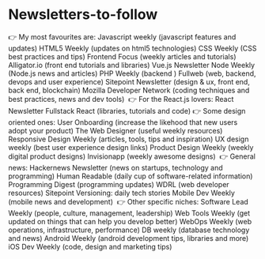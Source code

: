 # Newsletters-to-follow

👉 My most favourites are:⁣
Javascript weekly (javascript features and updates)⁣
HTML5 Weekly (updates on html5 technologies)⁣
CSS Weekly (CSS best practices and tips)⁣
Frontend Focus (weekly articles and tutorials)⁣
Alligator.io (front end tutorials and libraries)⁣
Vue.js Newsletter⁣
Node Weekly (Node.js news and articles)⁣
PHP Weekly (backend )⁣
Fullweb (web, backend, devops and user experience)⁣
Sitepoint Newsletter (design & ux, front end, back end, blockchain)⁣
Mozilla Developer Network (coding techniques and best practices, news and dev tools)⁣
⁣
👉 For the React.js lovers:⁣
React Newsletter⁣
Fullstack React (libraries, tutorials and code)⁣
⁣
👉 Some design oriented ones:⁣
User Onboarding (increase the likehood that new users adopt your product)⁣
The Web Designer (useful weekly resources)⁣
Responsive Design Weekly (articles, tools, tips and inspiration)⁣
UX design weekly (best user experience design links)⁣
Product Design Weekly (weekly digital product designs)⁣
Invisionapp (weekly awesome designs)⁣
⁣
👉 General news:⁣
Hackernews Newsletter (news on startups, technology and programming)⁣
Human Readable (daily cup of software-related information)⁣
Programming Digest (programming updates)⁣
WDRL (web developer resources)⁣
Sitepoint Versioning: daily tech stories⁣
Mobile Dev Weekly (mobile news and development)⁣
⁣
👉 Other specific niches:⁣
Software Lead Weekly (people, culture, management, leadership)⁣
Web Tools Weekly (get updated on things that can help you develop better)⁣
WebOps Weekly (web operations, infrastructure, performance)⁣
DB weekly (database technology and news)⁣
Android Weekly (android development tips, libraries and more)⁣
iOS Dev Weekly (code, design and marketing tips)
